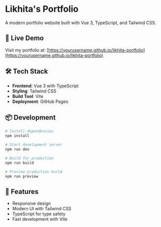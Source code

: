 # Likhita's Portfolio

A modern portfolio website built with Vue 3, TypeScript, and Tailwind CSS.

## 🚀 Live Demo

Visit my portfolio at: [https://yourusername.github.io/likhita-portfolio](https://yourusername.github.io/likhita-portfolio)

## 🛠️ Tech Stack

- **Frontend**: Vue 3 with TypeScript
- **Styling**: Tailwind CSS
- **Build Tool**: Vite
- **Deployment**: GitHub Pages

## 📦 Development

```bash
# Install dependencies
npm install

# Start development server
npm run dev

# Build for production
npm run build

# Preview production build
npm run preview
```

## 🎨 Features

- Responsive design
- Modern UI with Tailwind CSS
- TypeScript for type safety
- Fast development with Vite
